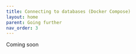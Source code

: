```yaml
---
title: Connecting to databases (Docker Compose)
layout: home
parent: Going further
nav_order: 3
---
```


Coming soon